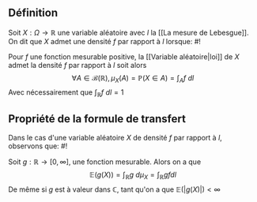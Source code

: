 ## Définition
Soit $X: \Omega \to \mathbb{R}$ une variable aléatoire avec $l$ la [[La mesure de Lebesgue]]. On dit que $X$ admet une densité $f$ par rapport à $l$ lorsque: #!

Pour $f$ une fonction mesurable positive, la [[Variable aléatoire|loi]] de $X$ admet la densité $f$ par rapport à $l$ soit alors $$
\forall A \in \mathcal B(\mathbb{R}), \mu_{X}(A) = \mathbb{P}(X \in A) = \int_{A} f \ dl
$$
Avec nécessairement que $\int_{\mathbb{R}}f  \ dl = 1$
<!--ID: 1735577943243-->



## Propriété de la formule de transfert
Dans le cas d'une variable aléatoire $X$ de densité $f$ par rapport à $l$, observons que: #!

Soit $g: \mathbb{R} \to [0, \infty]$, une fonction mesurable. Alors on a que $$
\mathbb{E}(g(X)) = \int_{\mathbb{R}}g \ d\mu_{X} = \int_{\mathbb{R}} gf dl 
$$
De même si $g$ est à valeur dans $\mathbb{C}$, tant qu'on a que $\mathbb{E}(|g(X)|) <\infty$
<!--ID: 1735577943244-->

